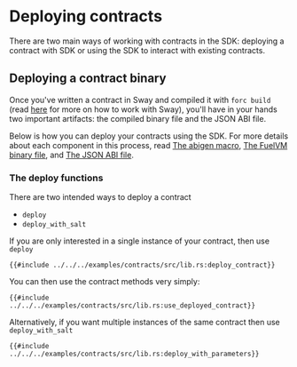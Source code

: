 # Deploying contracts

There are two main ways of working with contracts in the SDK: deploying a contract with SDK or using the SDK to interact with existing contracts.

## Deploying a contract binary

Once you've written a contract in Sway and compiled it with `forc build` (read [here](https://fuellabs.github.io/sway/master/introduction/overview.html) for more on how to work with Sway), you'll have in your hands two important artifacts: the compiled binary file and the JSON ABI file.

Below is how you can deploy your contracts using the SDK. For more details about each component in this process, read [The abigen macro](../contracts/the-abigen-macro.md), [The FuelVM binary file](../contracts/the-fuelvm-binary-file.md), and [The JSON ABI file](../contracts/the-json-abi-file.md).

### The deploy functions

There are two intended ways to deploy a contract

- `deploy`
- `deploy_with_salt`

If you are only interested in a single instance of your contract, then use `deploy`

```rust,ignore
{{#include ../../../examples/contracts/src/lib.rs:deploy_contract}}
```

You can then use the contract methods very simply:

```rust,ignore
{{#include ../../../examples/contracts/src/lib.rs:use_deployed_contract}}
```

Alternatively, if you want multiple instances of the same contract then use `deploy_with_salt`

```rust,ignore
{{#include ../../../examples/contracts/src/lib.rs:deploy_with_parameters}}
```
